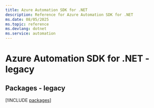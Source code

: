 ```yaml
---
title: Azure Automation SDK for .NET
description: Reference for Azure Automation SDK for .NET
ms.date: 08/05/2025
ms.topic: reference
ms.devlang: dotnet
ms.service: automation
---
```

# Azure Automation SDK for .NET - legacy
## Packages - legacy
[!INCLUDE [packages](automation-index.md)]